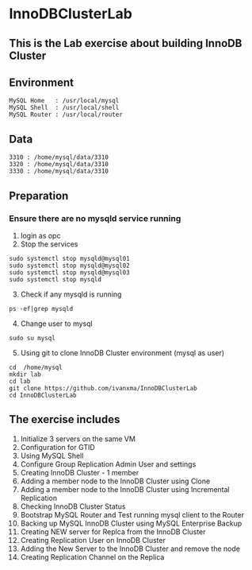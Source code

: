 # InnoDBClusterLab
## This is the Lab exercise about building InnoDB Cluster
##
## Environment 
	MySQL Home   : /usr/local/mysql
	MySQL Shell  : /usr/local/shell
	MySQL Router : /usr/local/router
## Data
	3310 : /home/mysql/data/3310
	3320 : /home/mysql/data/3310
	3330 : /home/mysql/data/3310

## Preparation
### Ensure there are no mysqld service running
1. login as opc
2. Stop the services
```
sudo systemctl stop mysqld@mysql01
sudo systemctl stop mysqld@mysql02
sudo systemctl stop mysqld@mysql03
sudo systemctl stop mysqld
```

3. Check if any mysqld is running
```
ps -ef|grep mysqld
```

4. Change user to mysql
```
sudo su mysql
```

5. Using git to clone InnoDB Cluster environment (mysql as user)
```
cd  /home/mysql
mkdir lab
cd lab
git clone https://github.com/ivanxma/InnoDBClusterLab
cd InnoDBClusterLab
```


## The exercise includes



1. Initialize 3 servers on the same VM
2. Configuration for GTID
3. Using MySQL Shell
4. Configure Group Replication Admin User and settings 
5. Creating InnoDB Cluster - 1 member
6. Adding a member node to the InnoDB Cluster using Clone
7. Adding a member node to the InnoDB Cluster using Incremental Replication
8. Checking InnoDB Cluster Status
9. Bootstrap MySQL Router and Test running mysql client to the Router
10. Backing up MySQL InnoDB Cluster using MySQL Enterprise Backup
11. Creating NEW server for Replca from the InnoDB Cluster
12. Creating Replication User on InnoDB Cluster
13. Adding the New Server to the InnoDB Cluster and remove the node
14. Creating Replication Channel on the Replica

